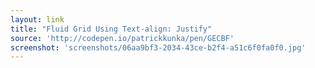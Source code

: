 ```yaml
---
layout: link
title: "Fluid Grid Using Text-align: Justify"
source: 'http://codepen.io/patrickkunka/pen/GECBF'
screenshot: 'screenshots/06aa9bf3-2034-43ce-b2f4-a51c6f0fa0f0.jpg'
---
```


